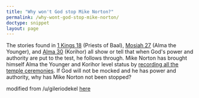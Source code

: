 ```yaml
---
title: "Why won't God stop Mike Norton?"
permalink: /why-wont-god-stop-mike-norton/
doctype: snippet
layout: page
---
```


The stories found in [1 Kings 18](https://www.lds.org/scriptures/ot/1-kgs/18) (Priests of Baal), [Mosiah 27](https://www.lds.org/scriptures/bofm/mosiah/27) (Alma the Younger), and [Alma 30](https://www.lds.org/scriptures/bofm/alma/30) (Korihor) all show or tell that when God's power and authority are put to the test, he follows through. Mike Norton has brought himself Alma the Younger and Korihor level status by [recording all the temple ceremonies](https://www.youtube.com/watch?v=6udew9axmdM&list=PL4-6rXpMOwwfCNXDXYFlhLxZtgzAD_scY). If God will not be mocked and he has power and authority, why has Mike Norton not been stopped?

modified from /u/gileriodekel [here](https://gileriodekel.com/wp-content/uploads/sites/798/2018/05/Just-One-Page.pdf)

